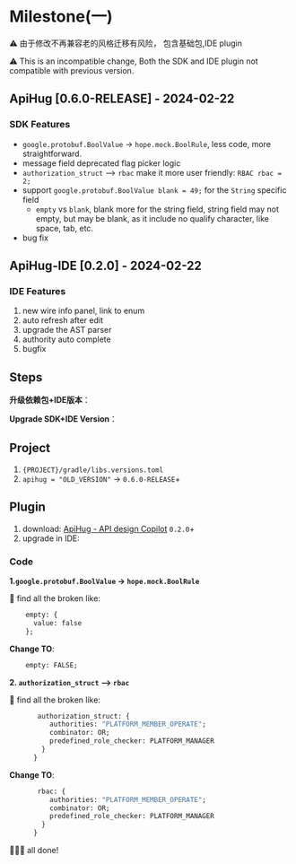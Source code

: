 # Milestone(一)

⚠️ 由于修改不再兼容老的风格迁移有风险， 包含基础包,IDE plugin

⚠️ This is an incompatible change, Both the SDK and IDE plugin not compatible with previous version.

## ApiHug [0.6.0-RELEASE] -  2024-02-22

### SDK Features

- `google.protobuf.BoolValue` -> `hope.mock.BoolRule`, less code, more straightforward.
- message field deprecated flag picker logic
- `authorization_struct`  --> `rbac` make it more user friendly: `RBAC rbac = 2;`
- support `google.protobuf.BoolValue blank = 49;` for the `String` specific field
   - `empty` vs `blank`,  blank more for the string field, string field may not empty, but may be blank, as it include no qualify character, like space, tab, etc.
- bug fix

## ApiHug-IDE [0.2.0] -  2024-02-22

### IDE Features

1. new wire info panel, link to enum
2. auto refresh after edit
3. upgrade the AST parser
4. authority auto complete
5. bugfix

## Steps

**升级依赖包+IDE版本**：

**Upgrade SDK+IDE Version**：

## Project

1. `{PROJECT}/gradle/libs.versions.toml`
2. `apihug = "OLD_VERSION"` -> `0.6.0-RELEASE`+

## Plugin

1. download: [ApiHug - API design Copilot](https://plugins.jetbrains.com/plugin/23534-apihug--api-design-copilot)  `0.2.0`+
2. upgrade in IDE:

### Code

**1.`google.protobuf.BoolValue` -> `hope.mock.BoolRule`**

🏁 find all the broken like:

```proto
    empty: {
      value: false
    };
```

**Change TO**:

```proto
    empty: FALSE;
```

**2. `authorization_struct`  --> `rbac`**

🏁 find all the broken like:

```proto
       authorization_struct: {
          authorities: "PLATFORM_MEMBER_OPERATE";
          combinator: OR;
          predefined_role_checker: PLATFORM_MANAGER
        }
      }
```

**Change TO**:

```proto
       rbac: {
          authorities: "PLATFORM_MEMBER_OPERATE";
          combinator: OR;
          predefined_role_checker: PLATFORM_MANAGER
        }
      }
```

🥳🥳🥳 all done!

